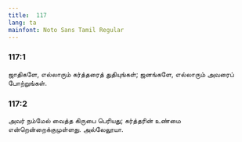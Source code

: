 ```yaml
---
title:  117
lang: ta
mainfont: Noto Sans Tamil Regular
---
```


###  117:1

ஜாதிகளே, எல்லாரும் கர்த்தரைத் துதியுங்கள்; ஜனங்களே, எல்லாரும் அவரைப் போற்றுங்கள்.

###  117:2

அவர் நம்மேல் வைத்த கிருபை பெரியது; கர்த்தரின் உண்மை என்றென்றைக்குமுள்ளது. அல்லேலூயா.

